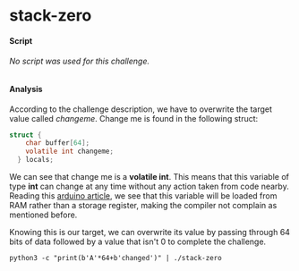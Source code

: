 # stack-zero
#### Script
###### No script was used for this challenge.
#### Analysis
According to the challenge description, we have to overwrite the target value called *changeme*. 
Change me is found in the following struct:
```c
struct {
    char buffer[64];
    volatile int changeme;
  } locals;
```
We can see that change me is a **volatile int**. This means that this variable of type **int** can change at any time without any action taken from code nearby. 
Reading this [arduino article](https://www.arduino.cc/reference/en/language/variables/variable-scope-qualifiers/volatile/), we see that this variable will be loaded from RAM rather than a storage register, making the compiler not complain as mentioned before. 

Knowing this is our target, we can overwrite its value by passing through 64 bits of data followed by a value that isn't 0 to complete the challenge. 
```
python3 -c "print(b'A'*64+b'changed')" | ./stack-zero
```
